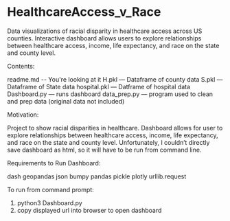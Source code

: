 # HealthcareAccess_v_Race
<p>
Data visualizations of racial disparity in healthcare access across US counties. Interactive dashboard allows users to explore relationships
between healthcare access, income, life expectancy, and race on the state and county level.



Contents:

readme.md -- You're looking at it
H.pkl — Dataframe of county data
S.pkl — Dataframe of State data
hospital.pkl — Datframe of hospital data
Dashboard.py — runs dashboard
data_prep.py — program used to clean and prep data (original data not included)


Motivation:

Project to show racial disparities in healthcare. Dashboard allows for user to explore relationships
between healthcare access, income, life expectancy, and race on the state and county level. Unfortunately, I couldn’t directly save dashboard as
html, so it will have to be run from command line.


Requirements to Run Dashboard:

dash
geopandas
json
bumpy
pandas
pickle
plotly
urllib.request


To run from command prompt:

1. python3 Dashboard.py
2. copy displayed url into browser to open dashboard
